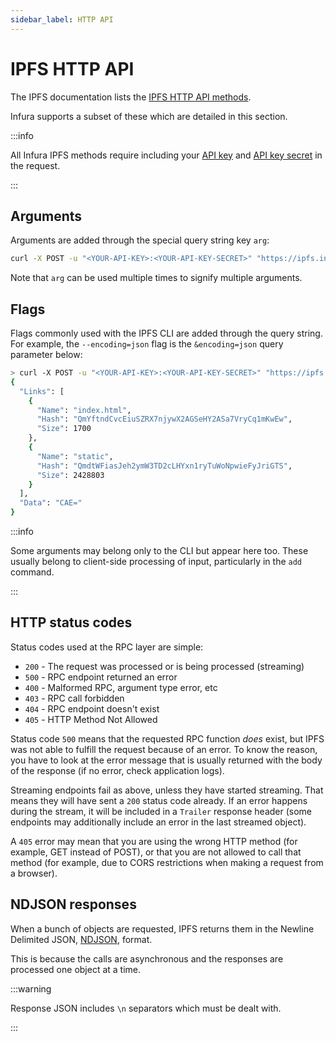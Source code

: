 ```yaml
---
sidebar_label: HTTP API
---
```


# IPFS HTTP API

The IPFS documentation lists the [IPFS HTTP API methods](https://docs.ipfs.io/reference/http/api/).

Infura supports a subset of these which are detailed in this section.

:::info

All Infura IPFS methods require including your [API key](/developer-tools/dashboard/get-started/create-api) and
[API key secret](/developer-tools/dashboard/how-to/secure-an-api/api-key-secret) in the request.

:::

## Arguments

Arguments are added through the special query string key `arg`:

```bash
curl -X POST -u "<YOUR-API-KEY>:<YOUR-API-KEY-SECRET>" "https://ipfs.infura.io:5001/api/v0/cat?arg=QmeGAVddnBSnKc1DLE7DLV9uuTqo5F7QbaveTjr45JUdQn"
```

Note that `arg` can be used multiple times to signify multiple arguments.

## Flags

Flags commonly used with the IPFS CLI are added through the query string. For example, the `--encoding=json` flag is the `&encoding=json` query parameter below:

```bash
> curl -X POST -u "<YOUR-API-KEY>:<YOUR-API-KEY-SECRET>" "https://ipfs.infura.io:5001/api/v0/object/get?arg=QmaaqrHyAQm7gALkRW8DcfGX3u8q9rWKnxEMmf7m9z515w&encoding=json"
{
  "Links": [
    {
      "Name": "index.html",
      "Hash": "QmYftndCvcEiuSZRX7njywX2AGSeHY2ASa7VryCq1mKwEw",
      "Size": 1700
    },
    {
      "Name": "static",
      "Hash": "QmdtWFiasJeh2ymW3TD2cLHYxn1ryTuWoNpwieFyJriGTS",
      "Size": 2428803
    }
  ],
  "Data": "CAE="
}
```

:::info

Some arguments may belong only to the CLI but appear here too. These usually belong to client-side processing of input, particularly in the `add` command.

:::

## HTTP status codes

Status codes used at the RPC layer are simple:

- `200` - The request was processed or is being processed (streaming)
- `500` - RPC endpoint returned an error
- `400` - Malformed RPC, argument type error, etc
- `403` - RPC call forbidden
- `404` - RPC endpoint doesn't exist
- `405` - HTTP Method Not Allowed

Status code `500` means that the requested RPC function _does_ exist, but IPFS was not able to fulfill the request because of an error. To know the reason, you have to look at the error message that is usually returned with the body of the response (if no error, check application logs).

Streaming endpoints fail as above, unless they have started streaming. That means they will have sent a `200` status code already. If an error happens during the stream, it will be included in a `Trailer` response header (some endpoints may additionally include an error in the last streamed object).

A `405` error may mean that you are using the wrong HTTP method (for example, GET instead of POST), or that you are not allowed to call that method (for example, due to CORS restrictions when making a request from a browser).

## NDJSON responses

<!-- markdown-link-check-disable -->

When a bunch of objects are requested, IPFS returns them in the Newline Delimited JSON, [NDJSON](http://ndjson.org/), format.

<!-- markdown-link-check-enable-->

This is because the calls are asynchronous and the responses are processed one object at a time.

:::warning

Response JSON includes `\n` separators which must be dealt with.

:::
